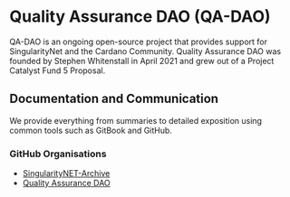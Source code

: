# Quality Assurance DAO (QA-DAO)

QA-DAO is an ongoing open-source project that provides support for SingularityNet and the Cardano Community. Quality Assurance DAO was founded by Stephen Whitenstall in April 2021 and grew out of a Project Catalyst Fund 5 Proposal.

## Documentation and Communication

We provide everything from summaries to detailed exposition using common tools such as GitBook and GitHub.

### GitHub Organisations

- [SingularityNET-Archive](https://github.com/SingularityNET-Archive)
- [Quality Assurance DAO](https://github.com/Quality-Assurance-DAO)
